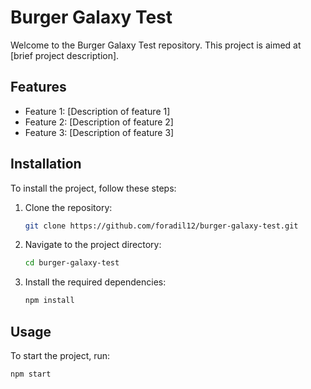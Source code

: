 # Burger Galaxy Test

Welcome to the Burger Galaxy Test repository. This project is aimed at [brief project description].

## Features

- Feature 1: [Description of feature 1]
- Feature 2: [Description of feature 2]
- Feature 3: [Description of feature 3]

## Installation

To install the project, follow these steps:

1. Clone the repository:
    ```bash
    git clone https://github.com/foradil12/burger-galaxy-test.git
    ```
2. Navigate to the project directory:
    ```bash
    cd burger-galaxy-test
    ```
3. Install the required dependencies:
    ```bash
    npm install
    ```

## Usage

To start the project, run:

```bash
npm start
